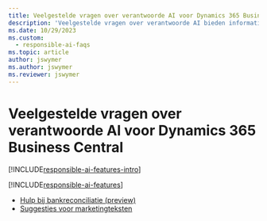 ```yaml
---
title: Veelgestelde vragen over verantwoorde AI voor Dynamics 365 Business Central
description: 'Veelgestelde vragen over verantwoorde AI bieden informatie over de AI-technologie die wordt gebruikt in Business Central, samen met belangrijke overwegingen en details over hoe de AI wordt gebruikt, hoe deze werd getest en geëvalueerd, en eventuele specifieke beperkingen.'
ms.date: 10/29/2023
ms.custom:
  - responsible-ai-faqs
ms.topic: article
author: jswymer
ms.author: jswymer
ms.reviewer: jswymer
---
```


# <a name="responsible-ai-faqs-for-for-dynamics-365-business-central"></a>Veelgestelde vragen over verantwoorde AI voor Dynamics 365 Business Central

[!INCLUDE[responsible-ai-features-intro](includes/responsible-ai-intro.md)]

[!INCLUDE[responsible-ai-features](includes/responsible-ai-features.md)]

- [Hulp bij bankreconciliatie (preview)](faqs-bank-reconciliation.md)
- [Suggesties voor marketingteksten](faqs-marketing-text.md)
